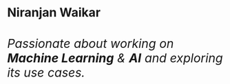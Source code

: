 <h1><strong>Niranjan Waikar</strong><h1>
<p1>
<h6>Passionate about working on <strong>Machine Learning</strong> & <strong>AI</strong> and exploring its use cases.</h6>
</p1>
